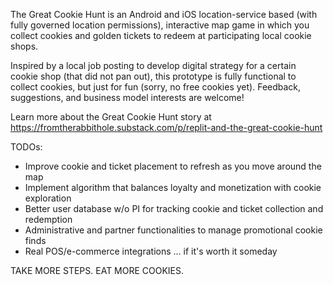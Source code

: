 The Great Cookie Hunt is an Android and iOS location-service based (with fully governed location permissions), interactive map game in which you collect cookies and golden tickets to redeem at participating local cookie shops. 

Inspired by a local job posting to develop digital strategy for a certain cookie shop (that did not pan out), this prototype is fully functional to collect cookies, but just for fun (sorry, no free cookies yet). Feedback, suggestions, and business model interests are welcome! 

Learn more about the Great Cookie Hunt story at https://fromtherabbithole.substack.com/p/replit-and-the-great-cookie-hunt

TODOs:
* Improve cookie and ticket placement to refresh as you move around the map
* Implement algorithm that balances loyalty and monetization with cookie exploration
* Better user database w/o PI for tracking cookie and ticket collection and redemption
* Administrative and partner functionalities to manage promotional cookie finds
* Real POS/e-commerce integrations ... if it's worth it someday 


TAKE MORE STEPS. EAT MORE COOKIES. 
